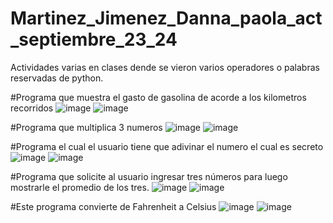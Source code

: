 # Martinez_Jimenez_Danna_paola_act_septiembre_23_24

Actividades varias en clases dende se vieron varios operadores o palabras reservadas de python.

#Programa que muestra el gasto de gasolina de acorde a los kilometros recorridos
![image](https://github.com/user-attachments/assets/ff6eda77-20a8-450a-b152-87476717961e)
![image](https://github.com/user-attachments/assets/60ce0d89-0872-4135-bc1c-81cfe8a66c17)



#Programa que multiplica 3 numeros
![image](https://github.com/user-attachments/assets/85e1c2a1-0ab7-4313-a57c-7cdf7714c7a8)
![image](https://github.com/user-attachments/assets/0cd8ae20-d763-4786-befa-2f66a43c39bf)




#Programa el cual el usuario tiene que adivinar el numero el cual es secreto
![image](https://github.com/user-attachments/assets/0d4d53ca-7f84-4578-bd38-d1a5d01e3cbe)
![image](https://github.com/user-attachments/assets/0b18e0e7-5824-450b-bb02-fdc324fd0b5c)




#Programa que solicite al usuario ingresar tres números para luego mostrarle el promedio de los tres.
![image](https://github.com/user-attachments/assets/e61eb024-196b-4e4d-a32b-1df306403fd2)
![image](https://github.com/user-attachments/assets/5bf0d15e-3e30-4495-8b55-b611d0f31f4d)




#Este programa convierte de Fahrenheit a Celsius
![image](https://github.com/user-attachments/assets/a42dbea9-e04a-409a-8641-dcfc8e0ad5c3)
![image](https://github.com/user-attachments/assets/e58e83b1-110c-497a-9451-12fdd344474c)



